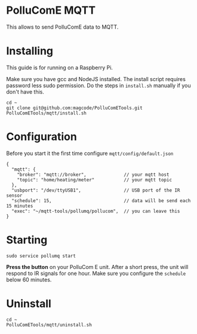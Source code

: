 # PolluComE MQTT
This allows to send PolluComE data to MQTT.

# Installing
This guide is for running on a Raspberry Pi.

Make sure you have gcc and NodeJS installed.
The install script requires password less sudo permission. Do the steps in `install.sh` manually if you don't have this.

```
cd ~
git clone git@github.com:magcode/PolluComETools.git
PolluComETools/mqtt/install.sh
```

# Configuration
Before you start it the first time configure `mqtt/config/default.json`

```
{
  "mqtt": {
    "broker": "mqtt://broker",              // your mqtt host
    "topic": "home/heating/meter"           // your mqtt topic
  },
  "usbport": "/dev/ttyUSB1",                // USB port of the IR sensor
  "schedule": 15,                           // data will be send each 15 minutes
  "exec": "~/mqtt-tools/pollumq/pollucom",  // you can leave this
}
```

# Starting
```
sudo service pollumq start
```

**Press the button** on your PolluCom E unit. After a short press, the unit will respond to IR signals for one hour.
Make sure you configure the `schedule` below 60 minutes.

# Uninstall

```
cd ~
PolluComETools/mqtt/uninstall.sh
```